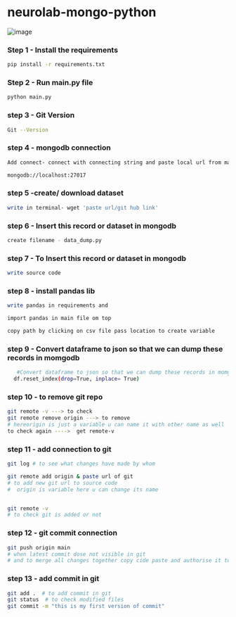 # neurolab-mongo-python

![image](https://user-images.githubusercontent.com/57321948/196933065-4b16c235-f3b9-4391-9cfe-4affcec87c35.png)

### Step 1 - Install the requirements

```bash
pip install -r requirements.txt
```

### Step 2 - Run main.py file

```bash
python main.py
```

### step 3 - Git Version

```bash
Git --Version
```

### step 4 - mongodb connection

```bash
Add connect- connect with connecting string and paste local url from main file

mongodb://localhost:27017
```


### step 5 -create/ download dataset

```bash
write in terminal- wget 'paste url/git hub link'
```

### step 6 - Insert this record or dataset in mongodb

```bash
create filename - data_dump.py
```


### step 7 - To Insert this record or dataset in mongodb
 
 ```bash
write source code
```


### step 8 - install pandas lib

```bash
write pandas in requirements and 

import pandas in main file om top

copy path by clicking on csv file pass location to create variable 
```


### step 9 - Convert dataframe to json so that we can dump these records in momgodb
  ```bash 
     #Convert dataframe to json so that we can dump these records in momgodb
    df.reset_index(drop=True, inplace= True)
```


### step 10 - to remove git repo

```bash
git remote -v ---> to check
git remote remove origin ---> to remove  
# hereorigin is just a variable u can name it with other name as well
to check again ---->  get remote-v
```

### step 11 -  add connection to git 

```bash
git log # to see what changes have made by whom

git remote add origin & paste url of git
# to add new git url to source code 
#  origin is variable here u can change its name


git remote -v 
# to check git is added or not
```


### step 12 - git commit connection
```bash
git push origin main
# when latest commit dose not visible in git
# and to merge all changes together copy cide paste and authorise it to abstain from errors
```


### step 13 - add commit in git
```bash
git add .  # to add commit in git
git status  # to check modified files 
git commit -m "this is my first version of commit"
```
